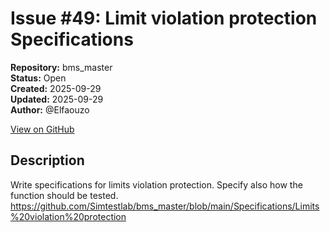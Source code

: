 # Issue #49: Limit violation protection Specifications

**Repository:** bms_master  
**Status:** Open  
**Created:** 2025-09-29  
**Updated:** 2025-09-29  
**Author:** @Elfaouzo  

[View on GitHub](https://github.com/Simtestlab/bms_master/issues/49)

## Description

Write specifications for limits violation protection.
Specify also how the function should be tested.
https://github.com/Simtestlab/bms_master/blob/main/Specifications/Limits%20violation%20protection
